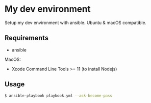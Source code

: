 # My dev environment

Setup my dev environment with ansible. Ubuntu & macOS compatible.

## Requirements

- ansible

MacOS:
- Xcode Command Line Tools >= 11 (to install Nodejs)

## Usage

```bash
$ ansible-playbook playbook.yml --ask-become-pass
```
